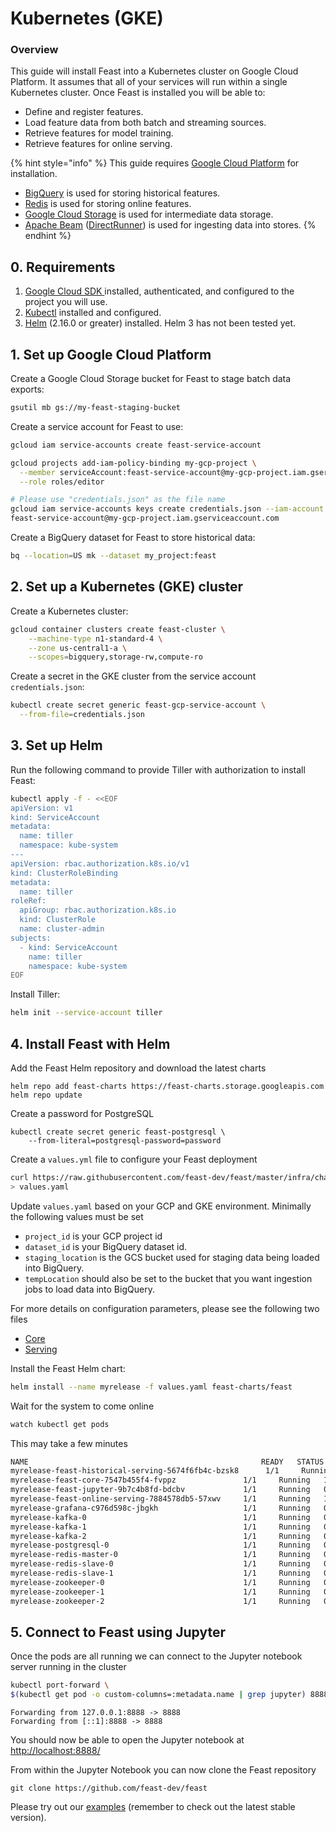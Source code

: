 # Kubernetes \(GKE\)

### Overview <a id="m_5245424069798496115gmail-overview-1"></a>

This guide will install Feast into a Kubernetes cluster on Google Cloud Platform. It assumes that all of your services will run within a single Kubernetes cluster. Once Feast is installed you will be able to:

* Define and register features.
* Load feature data from both batch and streaming sources.
* Retrieve features for model training.
* Retrieve features for online serving.

{% hint style="info" %}
This guide requires [Google Cloud Platform](https://cloud.google.com/) for installation.

* [BigQuery](https://cloud.google.com/bigquery/) is used for storing historical features.
* [Redis](https://redis.io/) is used for storing online features.
* [Google Cloud Storage](https://cloud.google.com/storage/) is used for intermediate data storage.
* [Apache Beam](https://beam.apache.org/) \([DirectRunner](https://beam.apache.org/documentation/runners/direct/)\) is used for ingesting data into stores.
{% endhint %}

## 0. Requirements

1. [Google Cloud SDK ](https://cloud.google.com/sdk/install)installed, authenticated, and configured to the project you will use.
2. [Kubectl](https://kubernetes.io/docs/tasks/tools/install-kubectl/) installed and configured.
3. [Helm](https://helm.sh/) \(2.16.0 or greater\) installed. Helm 3 has not been tested yet.

## 1. Set up Google Cloud Platform

Create a Google Cloud Storage bucket for Feast to stage batch data exports:

```bash
gsutil mb gs://my-feast-staging-bucket
```

Create a service account for Feast to use:

```bash
gcloud iam service-accounts create feast-service-account

gcloud projects add-iam-policy-binding my-gcp-project \
  --member serviceAccount:feast-service-account@my-gcp-project.iam.gserviceaccount.com \
  --role roles/editor

# Please use "credentials.json" as the file name
gcloud iam service-accounts keys create credentials.json --iam-account \
feast-service-account@my-gcp-project.iam.gserviceaccount.com
```

Create a BigQuery dataset for Feast to store historical data:

```bash
bq --location=US mk --dataset my_project:feast
```

## 2. Set up a Kubernetes \(GKE\) cluster

Create a Kubernetes cluster:

```bash
gcloud container clusters create feast-cluster \
    --machine-type n1-standard-4 \
    --zone us-central1-a \
    --scopes=bigquery,storage-rw,compute-ro
```

Create a secret in the GKE cluster from the service account `credentials.json`:

```bash
kubectl create secret generic feast-gcp-service-account \
  --from-file=credentials.json
```

## 3. Set up Helm

Run the following command to provide Tiller with authorization to install Feast:

```bash
kubectl apply -f - <<EOF
apiVersion: v1
kind: ServiceAccount
metadata:
  name: tiller
  namespace: kube-system
---
apiVersion: rbac.authorization.k8s.io/v1
kind: ClusterRoleBinding
metadata:
  name: tiller
roleRef:
  apiGroup: rbac.authorization.k8s.io
  kind: ClusterRole
  name: cluster-admin
subjects:
  - kind: ServiceAccount
    name: tiller
    namespace: kube-system
EOF
```

Install Tiller:

```bash
helm init --service-account tiller
```

## 4. Install Feast with Helm

Add the Feast Helm repository and download the latest charts

```text
helm repo add feast-charts https://feast-charts.storage.googleapis.com
helm repo update
```

Create a password for PostgreSQL

```text
kubectl create secret generic feast-postgresql \
    --from-literal=postgresql-password=password
```

Create a `values.yml` file to configure your Feast deployment

```bash
curl https://raw.githubusercontent.com/feast-dev/feast/master/infra/charts/feast/values-batch-serving.yaml \
> values.yaml
```

Update `values.yaml` based on your GCP and GKE environment. Minimally the following values must be set

* `project_id` is your GCP project id
* `dataset_id` is your BigQuery dataset id. 
* `staging_location` is the GCS bucket used for staging data being loaded into BigQuery.
* `tempLocation` should also be set to the bucket that you want ingestion jobs to load data into BigQuery.

For more details on configuration parameters, please see the following two files

* [Core](https://github.com/feast-dev/feast/blob/master/core/src/main/resources/application.yml)
* [Serving](https://github.com/feast-dev/feast/blob/master/serving/src/main/resources/application.yml)

Install the Feast Helm chart:

```bash
helm install --name myrelease -f values.yaml feast-charts/feast
```

Wait for the system to come online

```bash
watch kubectl get pods
```

This may take a few minutes

```bash
NAME                                                    READY   STATUS    RESTARTS   AGE
myrelease-feast-historical-serving-5674f6fb4c-bzsk8      1/1     Running   2          14m
myrelease-feast-core-7547b455f4-fvppz               1/1     Running   1          14m
myrelease-feast-jupyter-9b7c4b8fd-bdcbv             1/1     Running   0          14m
myrelease-feast-online-serving-7884578db5-57xwv     1/1     Running   1          14m
myrelease-grafana-c976d598c-jbgkh                   1/1     Running   0          14m
myrelease-kafka-0                                   1/1     Running   0          14m
myrelease-kafka-1                                   1/1     Running   0          13m
myrelease-kafka-2                                   1/1     Running   0          14m
myrelease-postgresql-0                              1/1     Running   0          14m
myrelease-redis-master-0                            1/1     Running   0          14m
myrelease-redis-slave-0                             1/1     Running   0          14m
myrelease-redis-slave-1                             1/1     Running   0          14m
myrelease-zookeeper-0                               1/1     Running   0          14m
myrelease-zookeeper-1                               1/1     Running   0          14m
myrelease-zookeeper-2                               1/1     Running   0          13m
```

## 5. Connect to Feast using Jupyter

Once the pods are all running we can connect to the Jupyter notebook server running in the cluster

```bash
kubectl port-forward \
$(kubectl get pod -o custom-columns=:metadata.name | grep jupyter) 8888:8888
```

```text
Forwarding from 127.0.0.1:8888 -> 8888
Forwarding from [::1]:8888 -> 8888
```

You should now be able to open the Jupyter notebook at [http://localhost:8888/](http://localhost:8888/)

From within the Jupyter Notebook you can now clone the Feast repository

```text
git clone https://github.com/feast-dev/feast
```

Please try out our [examples](https://github.com/feast-dev/feast/blob/master/examples/) \(remember to check out the latest stable version\).

